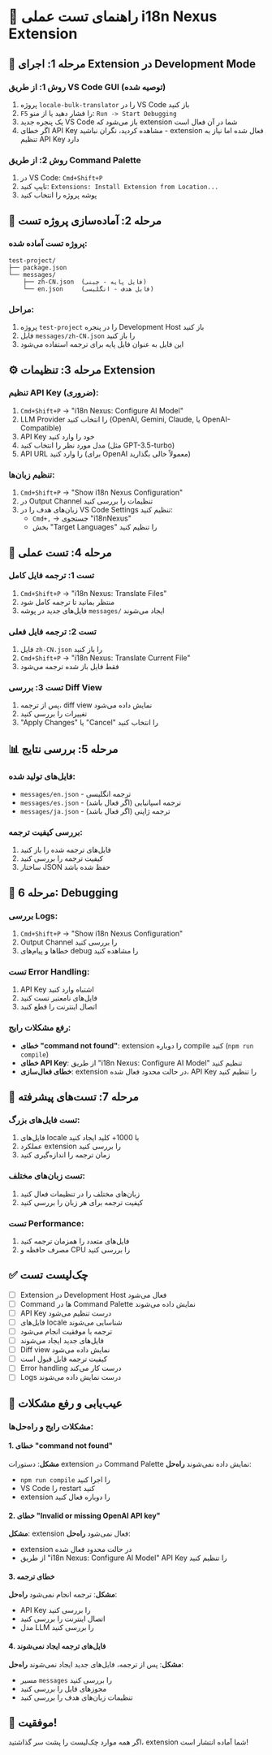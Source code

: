 # 🧪 راهنمای تست عملی i18n Nexus Extension

## 🚀 مرحله 1: اجرای Extension در Development Mode

### روش 1: از طریق VS Code GUI (توصیه شده)
1. پروژه `locale-bulk-translator` را در VS Code باز کنید
2. `F5` را فشار دهید یا از منو: `Run -> Start Debugging`
3. یک پنجره جدید VS Code باز می‌شود که extension شما در آن فعال است
4. اگر خطای API Key مشاهده کردید، نگران نباشید - extension فعال شده اما نیاز به تنظیم API Key دارد

### روش 2: از طریق Command Palette
1. در VS Code: `Cmd+Shift+P`
2. تایپ کنید: `Extensions: Install Extension from Location...`
3. پوشه پروژه را انتخاب کنید

## 📁 مرحله 2: آماده‌سازی پروژه تست

### پروژه تست آماده شده:
```
test-project/
├── package.json
└── messages/
    ├── zh-CN.json  (فایل پایه - چینی)
    └── en.json     (فایل هدف - انگلیسی)
```

### مراحل:
1. پروژه `test-project` را در پنجره Development Host باز کنید
2. فایل `messages/zh-CN.json` را باز کنید
3. این فایل به عنوان فایل پایه برای ترجمه استفاده می‌شود

## ⚙️ مرحله 3: تنظیمات Extension

### تنظیم API Key (ضروری):
1. `Cmd+Shift+P` → "i18n Nexus: Configure AI Model"
2. LLM Provider را انتخاب کنید (OpenAI, Gemini, Claude, یا OpenAI-Compatible)
3. API Key خود را وارد کنید
4. مدل مورد نظر را انتخاب کنید (مثل GPT-3.5-turbo)
5. API URL را وارد کنید (برای OpenAI معمولاً خالی بگذارید)

### تنظیم زبان‌ها:
1. `Cmd+Shift+P` → "Show i18n Nexus Configuration"
2. در Output Channel تنظیمات را بررسی کنید
3. زبان‌های هدف را در VS Code Settings تنظیم کنید:
   - `Cmd+,` → جستجوی "i18nNexus"
   - بخش "Target Languages" را تنظیم کنید

## 🎯 مرحله 4: تست عملی

### تست 1: ترجمه فایل کامل
1. `Cmd+Shift+P` → "i18n Nexus: Translate Files"
2. منتظر بمانید تا ترجمه کامل شود
3. فایل‌های جدید در پوشه `messages/` ایجاد می‌شوند

### تست 2: ترجمه فایل فعلی
1. فایل `zh-CN.json` را باز کنید
2. `Cmd+Shift+P` → "i18n Nexus: Translate Current File"
3. فقط فایل باز شده ترجمه می‌شود

### تست 3: بررسی Diff View
1. پس از ترجمه، diff view نمایش داده می‌شود
2. تغییرات را بررسی کنید
3. "Apply Changes" یا "Cancel" را انتخاب کنید

## 📊 مرحله 5: بررسی نتایج

### فایل‌های تولید شده:
- `messages/en.json` - ترجمه انگلیسی
- `messages/es.json` - ترجمه اسپانیایی (اگر فعال باشد)
- `messages/ja.json` - ترجمه ژاپنی (اگر فعال باشد)

### بررسی کیفیت ترجمه:
1. فایل‌های ترجمه شده را باز کنید
2. کیفیت ترجمه را بررسی کنید
3. ساختار JSON حفظ شده باشد

## 🐛 مرحله 6: Debugging

### بررسی Logs:
1. `Cmd+Shift+P` → "Show i18n Nexus Configuration"
2. Output Channel را بررسی کنید
3. خطاها و پیام‌های debug را مشاهده کنید

### تست Error Handling:
1. API Key اشتباه وارد کنید
2. فایل‌های نامعتبر تست کنید
3. اتصال اینترنت را قطع کنید

### رفع مشکلات رایج:
- **خطای "command not found"**: extension را دوباره compile کنید (`npm run compile`)
- **خطای API Key**: از طریق "i18n Nexus: Configure AI Model" تنظیم کنید
- **خطای فعال‌سازی**: extension در حالت محدود فعال شده، API Key را تنظیم کنید

## 📝 مرحله 7: تست‌های پیشرفته

### تست فایل‌های بزرگ:
1. فایل‌های locale با 1000+ کلید ایجاد کنید
2. عملکرد extension را بررسی کنید
3. زمان ترجمه را اندازه‌گیری کنید

### تست زبان‌های مختلف:
1. زبان‌های مختلف را در تنظیمات فعال کنید
2. کیفیت ترجمه برای هر زبان را بررسی کنید

### تست Performance:
1. فایل‌های متعدد را همزمان ترجمه کنید
2. مصرف حافظه و CPU را بررسی کنید

## ✅ چک‌لیست تست

- [ ] Extension در Development Host فعال می‌شود
- [ ] Command ها در Command Palette نمایش داده می‌شوند
- [ ] API Key درست تنظیم می‌شود
- [ ] فایل‌های locale شناسایی می‌شوند
- [ ] ترجمه با موفقیت انجام می‌شود
- [ ] فایل‌های جدید ایجاد می‌شوند
- [ ] Diff view نمایش داده می‌شود
- [ ] کیفیت ترجمه قابل قبول است
- [ ] Error handling درست کار می‌کند
- [ ] Logs درست نمایش داده می‌شوند

## 🔧 عیب‌یابی و رفع مشکلات

### مشکلات رایج و راه‌حل‌ها:

#### 1. خطای "command not found"
**مشکل**: دستورات extension در Command Palette نمایش داده نمی‌شوند
**راه‌حل**: 
- `npm run compile` را اجرا کنید
- VS Code را restart کنید
- extension را دوباره فعال کنید

#### 2. خطای "Invalid or missing OpenAI API key"
**مشکل**: extension فعال نمی‌شود
**راه‌حل**:
- extension در حالت محدود فعال شده
- از طریق "i18n Nexus: Configure AI Model" API Key را تنظیم کنید

#### 3. خطای ترجمه
**مشکل**: ترجمه انجام نمی‌شود
**راه‌حل**:
- API Key را بررسی کنید
- اتصال اینترنت را بررسی کنید
- مدل LLM را بررسی کنید

#### 4. فایل‌های ترجمه ایجاد نمی‌شوند
**مشکل**: پس از ترجمه، فایل‌های جدید ایجاد نمی‌شوند
**راه‌حل**:
- مسیر `messages` را بررسی کنید
- مجوزهای فایل را بررسی کنید
- تنظیمات زبان‌های هدف را بررسی کنید

## 🎉 موفقیت!

اگر همه موارد چک‌لیست را پشت سر گذاشتید، extension شما آماده انتشار است! 